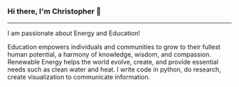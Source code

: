 ### Hi there, I'm Christopher 👋
<hr>
I am passionate about Energy and Education!   

Education empowers individuals and communities to grow to their fullest human potential, a harmony of knowledge, wisdom, and compassion. Renewable Energy helps the world evolve, create, and provide essential needs such as clean water and heat. I write code in python, do research, create visualization to communicate information.

<!--
Here is some of the stuff I enjoy doing. 

-->

<!--
**encodingintuition/encodingintuition** is a ✨ _special_ ✨ repository because its `README.md` (this file) appears on your GitHub profile.

Here are some ideas to get you started:

- 🔭 I’m currently working on ...
- 🌱 I’m currently learning ...
- 👯 I’m looking to collaborate on ...
- 🤔 I’m looking for help with ...
- 💬 Ask me about ...
- 📫 How to reach me: ...
- 😄 Pronouns: ...
- ⚡ Fun fact: ...
-->
